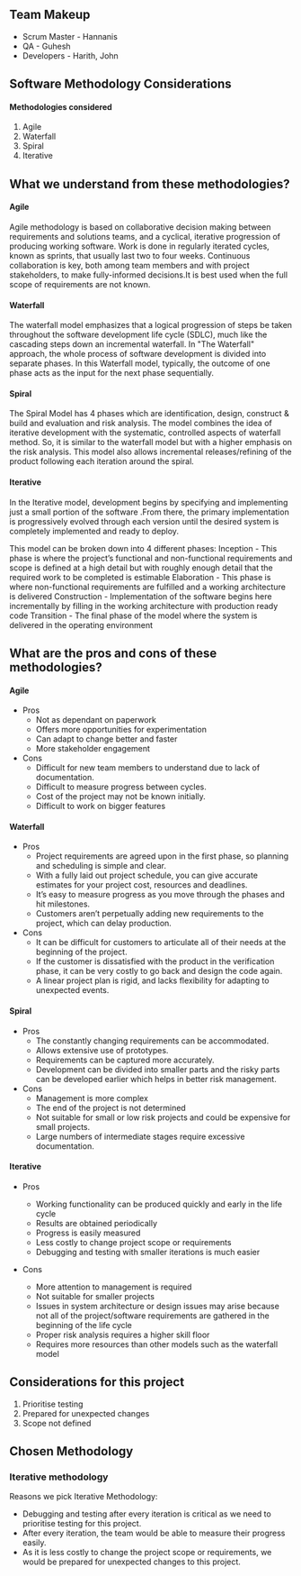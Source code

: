 ## Team Makeup 


- Scrum Master - Hannanis
- QA - Guhesh
- Developers - Harith, John

## Software Methodology Considerations
#### Methodologies considered
1. Agile
2. Waterfall
3. Spiral 
4. Iterative

## What we understand from these methodologies?

#### Agile

Agile methodology is based on collaborative decision making between requirements and solutions teams, and a cyclical, iterative progression of producing working software. Work is done in regularly iterated cycles, known as sprints, that usually last two to four weeks. Continuous collaboration is key, both among team members and with project stakeholders, to make fully-informed decisions.It is best used when the full scope of requirements are not known.

#### Waterfall

The waterfall model emphasizes that a logical progression of steps be taken throughout the software development life cycle (SDLC), much like the cascading steps down an incremental waterfall. In "The Waterfall" approach, the whole process of software development is divided into separate phases. In this Waterfall model, typically, the outcome of one phase acts as the input for the next phase sequentially.

#### Spiral

The Spiral Model has 4 phases which are identification, design, construct & build and evaluation and risk analysis. The model combines the idea of iterative development with the systematic, controlled aspects of waterfall method. So, it is similar to the waterfall model but with a higher emphasis on the risk analysis. This model also allows incremental releases/refining of the product following each iteration around the spiral.

#### Iterative
In the Iterative model, development begins by specifying and implementing just a small portion of the software .From there, the primary implementation is progressively evolved through each version until the desired system is completely implemented and ready to deploy. 

This model can be broken down into 4 different phases:
Inception - This phase is where the project’s functional and non-functional requirements and scope is defined at a high detail but with roughly enough detail that the required work to be completed is estimable
Elaboration - This phase is where non-functional requirements are fulfilled and a working architecture is delivered
Construction - Implementation of the software begins here incrementally by filling in the working architecture with production ready code
Transition - The final phase of the model where the system is delivered in the operating environment

## What are the pros and cons of these methodologies?
#### Agile

- Pros
  - Not as dependant on paperwork
  - Offers more opportunities for experimentation
  - Can adapt to change better and faster
  - More stakeholder engagement
- Cons
  - Difficult for new team members to understand due to lack of documentation.
  - Difficult to measure progress between cycles.
  - Cost of the project may not be known initially.
  - Difficult to work on bigger features


#### Waterfall

- Pros
  - Project requirements are agreed upon in the first phase, so planning and scheduling is simple and clear.
  - With a fully laid out project schedule, you can give accurate estimates for your project cost, resources and deadlines.
  - It’s easy to measure progress as you move through the phases and hit milestones.
  - Customers aren’t perpetually adding new requirements to the project, which can delay production.  
- Cons        
  - It can be difficult for customers to articulate all of their needs at the beginning of the project.
  - If the customer is dissatisfied with the product in the verification phase, it can be very costly to go back and design the code again.
  - A linear project plan is rigid, and lacks flexibility for adapting to unexpected events.
  
#### Spiral

- Pros
  - The constantly changing requirements can be accommodated.
  - Allows extensive use of prototypes.
  - Requirements can be captured more accurately.
  - Development can be divided into smaller parts and the risky parts can be developed earlier which helps in better risk management.
- Cons
  - Management is more complex
  - The end of the project is not determined
  - Not suitable for small or low risk projects and could be expensive for small projects.
  - Large numbers of intermediate stages require excessive documentation.

#### Iterative
- Pros
  - Working functionality can be produced quickly and early in the life cycle
  - Results are obtained periodically
  - Progress is easily measured
  - Less costly to change project scope or requirements
  - Debugging and testing with smaller iterations is much easier

- Cons
  - More attention to management is required
  - Not suitable for smaller projects
  - Issues in system architecture or design issues may arise because not all of the project/software requirements are gathered in the beginning of the life cycle
  - Proper risk analysis requires a higher skill floor
  - Requires more resources than other models such as the waterfall model

 
 ## Considerations for this project
 1. Prioritise testing
 2. Prepared for unexpected changes 
 3. Scope not defined
 
 ## Chosen Methodology
 ### Iterative methodology
 Reasons we pick Iterative Methodology:
  - Debugging and testing after every iteration is critical as we need to prioritise testing for this project.
  - After every iteration, the team would be able to measure their progress easily.
  - As it is less costly to change the project scope or requirements, we would be prepared for unexpected changes to this project.

